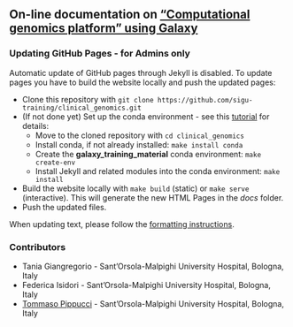 ## On-line documentation on [“Computational genomics platform” using Galaxy](https://tgiangregorio.github.io/computational-genomics-platform)

### Updating GitHub Pages - for Admins only
Automatic update of GitHub pages through Jekyll is disabled. To update pages you have to build the website locally and push the updated pages:

 * Clone this repository with `git clone https://github.com/sigu-training/clinical_genomics.git`
 * (If not done yet) Set up the conda environment - see this [tutorial](https://galaxyproject.github.io/training-material/topics/contributing/tutorials/running-jekyll/tutorial.html) for details:
   * Move to the cloned repository with `cd clinical_genomics`
   * Install conda, if not already installed: `make install conda`
   * Create the **galaxy_training_material** conda environment: `make create-env`
   * Install Jekyll and related modules into the conda environment: `make install`
 * Build the website locally with `make build` (static) or `make serve` (interactive). This will generate the new HTML Pages in the *docs* folder.
 * Push the updated files. 

When updating text, please follow the [formatting instructions](https://sigu-training.github.io/clinical_genomics/syntax.html).

### Contributors
 * Tania Giangregorio - Sant’Orsola-Malpighi University Hospital, Bologna, Italy
 * Federica Isidori - Sant’Orsola-Malpighi University Hospital, Bologna, Italy
 * [Tommaso Pippucci](http://oldwww.aosp.bo.it/content/curriculum?E=154659) - Sant’Orsola-Malpighi University Hospital, Bologna, Italy
